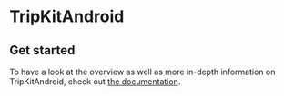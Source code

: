 # TripKitAndroid
## Get started
To have a look at the overview as well as more in-depth information on TripKitAndroid, check out [the documentation](https://skedgo.gitbooks.io/tripkit/).
